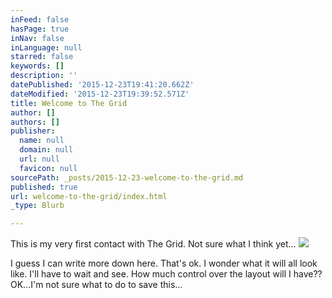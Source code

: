 ```yaml
---
inFeed: false
hasPage: true
inNav: false
inLanguage: null
starred: false
keywords: []
description: ''
datePublished: '2015-12-23T19:41:20.662Z'
dateModified: '2015-12-23T19:39:52.571Z'
title: Welcome to The Grid
author: []
authors: []
publisher:
  name: null
  domain: null
  url: null
  favicon: null
sourcePath: _posts/2015-12-23-welcome-to-the-grid.md
published: true
url: welcome-to-the-grid/index.html
_type: Blurb

---
```

This is my very first contact with The Grid. Not sure what I think yet...
![](https://the-grid-user-content.s3-us-west-2.amazonaws.com/0f74dc62-bd4a-486f-992e-791012b6a252.jpg)

I guess I can write more down here. That's ok. I wonder what it will all look like. I'll have to wait and see. How much control over the layout will I have?? OK...I'm not sure what to do to save this...